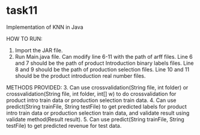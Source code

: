 # task11
Implementation of KNN in Java

HOW TO RUN:
1. Import the JAR file.
2. Run Main.java file. Can modify line 6-11 with the path of arff files. Line 6 and 7 should be the path of product Introduction binary labels files. Line 8 and 9 should be the path of production selection files. Line 10 and 11 should be the product introduction real number files. 

METHODS PROVIDED:
3. Can use crossvalidation(String file, int folder) or crossvalidation(String file, int folder, int[] w) to do crossvalidation for product intro train data or production selection train data. 
4. Can use predict(String trainFile, String testFile) to get predicted labels for product intro train data or production selection train data, and validate result using validate method(Result result).
5. Can use predict(String trainFile, String testFile) to get predicted revenue for test data.


